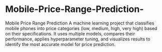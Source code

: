 # Mobile-Price-Range-Prediction-
Mobile Price Range Prediction A machine learning project that classifies mobile phones into price categories (low, medium, high, very high) based on their specifications. It uses multiple models, compares their performance, applies hyperparameter tuning, and visualizes results to identify the most accurate model for price prediction.
